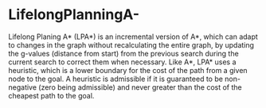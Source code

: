 # LifelongPlanningA-
Lifelong Planing A* (LPA*) is an incremental version of A*, which can adapt to changes in the graph without recalculating the entire graph, by updating the g-values (distance from start) from the previous search during the current search to correct them when necessary. Like A*, LPA* uses a heuristic, which is a lower boundary for the cost of the path from a given node to the goal. A heuristic is admissible if it is guaranteed to be non-negative (zero being admissible) and never greater than the cost of the cheapest path to the goal.
